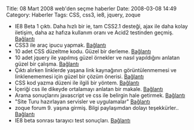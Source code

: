 Title: 08 Mart 2008 web&#039;den seçme haberler
Date: 2008-03-08 14:49
Category: Haberler
Tags: CSS, css3, ie8, jquery, zoque

-   IE8 Beta 1 çıktı. Daha hızlı bir ie, tam CSS2.1 desteği, ajax ile
    daha kolay iletişim, daha az hafıza kullanım oranı ve Acid2
    testinden geçmiş. [Bağlantı][]   
-   CSS3 ile araç ipucu yapmak. [Bağlantı][1]
-   10 adet CSS düzeltme kodu. Güzel bir derleme. [Bağlantı][2]
-   10 adet jquery ile yapılmış güzel örnekler ve nasıl yapıldığını
    anlatan güzel bir çalışma. [Bağlantı][3]
-   Çıktı alırken linklerde yaşana link kaynağının görüntülenmemesi ve
    linklenememesi için güzel bir çözüm önerisi. [Bağlantı][4]
-   CSS kod yazma düzeni ile ilgili bir yöntem. [Bağlantı][5]
-   İçeriği css ile dikeyde ortalamayı anlatan bir makale. [Bağlantı][6]
-   Arama sonuçlarını javascript ve css ile belirgin hale getirmek.
    [Bağlantı][7]
-   "Site Turu hazırlayan servisler ve uygulamalar" [Bağlantı][8]
-   zoque forum 9. yaşına girmiş. Bilgi paylaşımdan dolayı teşekkürler..
    [Bağlantı][9]
-   IE8 beta sonrası tarayıcı test sonuçları. [Bağlantı][10]

</p>

  [Bağlantı]: http://www.microsoft.com/windows/products/winfamily/ie/ie8/readiness/DevelopersNew.htm
    "ie 8"
  [1]: http://www.css3.info/tooltips-with-css3/ "araç ipucu css3"
  [2]: http://stylizedweb.com/2008/02/14/10-best-css-hacks/
    "css ipuçları"
  [3]: http://www.webdesignerwall.com/tutorials/jquery-tutorials-for-designers/
    "10 jquery"
  [4]: http://css.dzone.com/news/optimize-your-links-print-usin
    "çıktı al linkleri"
  [5]: http://www.thuiven.com/viewentry/csi-css-html-coding/
    "css kodları"
  [6]: http://www.vdotmedia.com/blog/vertically-center-content-with-css/
    "dikeyde ortalama"
  [7]: http://eriwen.com/javascript/highlight-search-results-with-js/
    "css ve javascript ile arama"
  [8]: http://www.eburhan.com/site-turu-hazirlayan-servisler-ve-uygulamalar/
    "site turu"
  [9]: http://forum.zoque.net/ "zok form"
  [10]: http://bdn.backbase.com/blog/sjoerd/performance-is-everything
    "tarayıcı testi"
